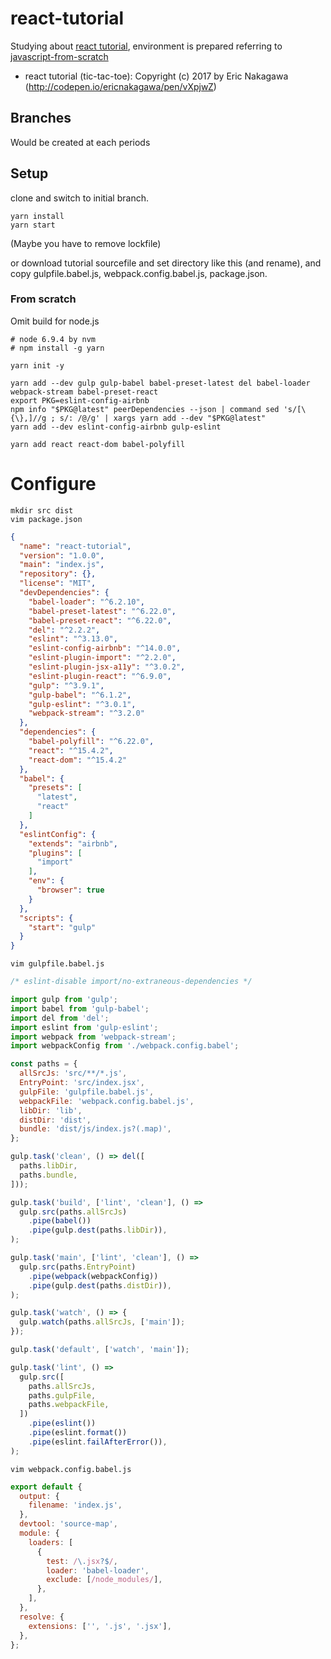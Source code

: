 # react-tutorial
Studying about [react tutorial](https://facebook.github.io/react/tutorial/tutorial.html), environment is prepared referring to [javascript-from-scratch](https://github.com/verekia/js-stack-from-scratch)

* react tutorial (tic-tac-toe): Copyright (c) 2017 by Eric Nakagawa (http://codepen.io/ericnakagawa/pen/vXpjwZ)

## Branches
Would be created at each periods

## Setup
clone and switch to initial branch.
```
yarn install
yarn start
```
(Maybe you have to remove lockfile)

or download tutorial sourcefile and set directory like this (and rename), and copy gulpfile.babel.js, webpack.config.babel.js, package.json.

### From scratch
Omit build for node.js

```
# node 6.9.4 by nvm
# npm install -g yarn

yarn init -y

yarn add --dev gulp gulp-babel babel-preset-latest del babel-loader webpack-stream babel-preset-react
export PKG=eslint-config-airbnb
npm info "$PKG@latest" peerDependencies --json | command sed 's/[\{\},]//g ; s/: /@/g' | xargs yarn add --dev "$PKG@latest"
yarn add --dev eslint-config-airbnb gulp-eslint

yarn add react react-dom babel-polyfill
```

# Configure
```
mkdir src dist
vim package.json
```
```package.json
{
  "name": "react-tutorial",
  "version": "1.0.0",
  "main": "index.js",
  "repository": {},
  "license": "MIT",
  "devDependencies": {
    "babel-loader": "^6.2.10",
    "babel-preset-latest": "^6.22.0",
    "babel-preset-react": "^6.22.0",
    "del": "^2.2.2",
    "eslint": "^3.13.0",
    "eslint-config-airbnb": "^14.0.0",
    "eslint-plugin-import": "^2.2.0",
    "eslint-plugin-jsx-a11y": "^3.0.2",
    "eslint-plugin-react": "^6.9.0",
    "gulp": "^3.9.1",
    "gulp-babel": "^6.1.2",
    "gulp-eslint": "^3.0.1",
    "webpack-stream": "^3.2.0"
  },
  "dependencies": {
    "babel-polyfill": "^6.22.0",
    "react": "^15.4.2",
    "react-dom": "^15.4.2"
  },
  "babel": {
    "presets": [
      "latest",
      "react"
    ]
  },
  "eslintConfig": {
    "extends": "airbnb",
    "plugins": [
      "import"
    ],
    "env": {
      "browser": true
    }
  },
  "scripts": {
    "start": "gulp"
  }
}
```


```
vim gulpfile.babel.js
```
```gulpfile.babel.js
/* eslint-disable import/no-extraneous-dependencies */

import gulp from 'gulp';
import babel from 'gulp-babel';
import del from 'del';
import eslint from 'gulp-eslint';
import webpack from 'webpack-stream';
import webpackConfig from './webpack.config.babel';

const paths = {
  allSrcJs: 'src/**/*.js',
  EntryPoint: 'src/index.jsx',
  gulpFile: 'gulpfile.babel.js',
  webpackFile: 'webpack.config.babel.js',
  libDir: 'lib',
  distDir: 'dist',
  bundle: 'dist/js/index.js?(.map)',
};

gulp.task('clean', () => del([
  paths.libDir,
  paths.bundle,
]));

gulp.task('build', ['lint', 'clean'], () =>
  gulp.src(paths.allSrcJs)
    .pipe(babel())
    .pipe(gulp.dest(paths.libDir)),
);

gulp.task('main', ['lint', 'clean'], () =>
  gulp.src(paths.EntryPoint)
    .pipe(webpack(webpackConfig))
    .pipe(gulp.dest(paths.distDir)),
);

gulp.task('watch', () => {
  gulp.watch(paths.allSrcJs, ['main']);
});

gulp.task('default', ['watch', 'main']);

gulp.task('lint', () =>
  gulp.src([
    paths.allSrcJs,
    paths.gulpFile,
    paths.webpackFile,
  ])
    .pipe(eslint())
    .pipe(eslint.format())
    .pipe(eslint.failAfterError()),
);
```

```
vim webpack.config.babel.js
```
```webpack.config.babel.js
export default {
  output: {
    filename: 'index.js',
  },
  devtool: 'source-map',
  module: {
    loaders: [
      {
        test: /\.jsx?$/,
        loader: 'babel-loader',
        exclude: [/node_modules/],
      },
    ],
  },
  resolve: {
    extensions: ['', '.js', '.jsx'],
  },
};
```
